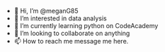 - 👋 Hi, I’m @meganG85
- 👀 I’m interested in data analysis
- 🌱 I’m currently learning python on CodeAcademy
- 💞️ I’m looking to collaborate on anything
- 📫 How to reach me message me here. 

<!---
meganG85/meganG85 is a ✨ special ✨ repository because its `README.md` (this file) appears on your GitHub profile.
You can click the Preview link to take a look at your changes.
--->
